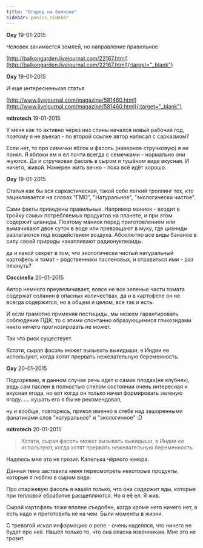 ```yaml
---
title: "Огород на балконе"
sidebar: ponics_sidebar
---
```


**Oxy** 19-01-2015

Человек занимается землей, но направление правильное

[http://balkongarden.livejournal.com/22167.html](http://balkongarden.livejournal.com/22167.html){:target="_blank"}


**Oxy** 19-01-2015

И еще интересненькая статья

[http://www.livejournal.com/magazine/581460.html](http://www.livejournal.com/magazine/581460.html){:target="_blank"}


**mitrotech** 19-01-2015

У меня как то активно через низ спины начался новый рабочий год, поэтому я не въехал - по второй ссылке автор написал с сарказмом? 

Если нет, то про семечки яблок и фасоль (наверное стручковую) я не понял. Я яблоки ем и ел почти всегда с семечками - нормально они жуются. Да и стручковая фасоль в сыром и тушёном виде вкусная. И ничего, живой. Намерен жить вечно - пока всё идёт хорошо.


**Oxy** 19-01-2015

Статья как бы вся саркастическая, такой себе легкий троллинг тех, кто зацикливается на словах "ГМО", "Натуральное", "экологически чистое".

Сами факты приведены правильные. Например маниок - входит в тройку самых потребляемых продуктов на планете, и при этом содержит цианиды. Поэтому маниок перед приготовлением или вымачивают двое суток в воде или превращают в муку, где цианиды разлагаются под воздействием воздуха. Абсолютно все виды бананов в силу своей природы накапливают радионуклеоиды.

да и какой секрет в том, что экологически чистый натуральный картофель и томат - родственники пасленовых, и отравиться ими - раз плюнуть?


**Coccinella** 20-01-2015

Автор немного преувеличивает, вовсе не все зеленые части томата содержат соланин в опасных количествах, да и в картофеле он не всегда содержится, но в общем и целом, все так и есть.

И если грамотно применяя пестициды, мы можем гарантировать соблюдение ПДК, то с этими спонтанно образующимися гликозидами никто ничего прогнозировать не может.

Так что риск существует.

Кстати, сырая фасоль может вызывать выкидыши, в Индии ее используют, когда хотят прервать нежелательную беременность.


**Oxy** 20-01-2015

Подозреваю, в данном случае речь идет о самих плодах(не клубнях), ведь сам паслен в полностью спелом состоянии очень интересная и вкусная ягода, но вот когда он только начал формировать зеленую ягоду...... кушать его я бы не рекомендовал,

ну и вообще, повторюсь, прикол именно в стебе над зашоренными фанатиками слов "натуральное" и "экологичное" :D 


**mitrotech** 20-01-2015

> Кстати, сырая фасоль может вызывать выкидыши, в Индии ее используют, когда хотят прервать нежелательную беременность.

Надеюсь мне это не грозит. Капелька чёрного юмора.

Данная тема заставила меня пересмотреть некоторые продукты, которые я люблю в сыром виде. 

Про спаржевую фасоль я нашёл только, что она содержит яды, которые при тепловой обработке расщепляются. Но я её ел. Я жив. 

Сырой картофель тоже вполне съедобен, когда кроме него ничего нет, а есть надо и приготовить не на чем. Были моменты в жизни.

С тревогой искал информацию о репе - очень надеялся, что ничего не будет про неё. Нашёл только то, что она опасна язвенникам. Мне это не грозит. 


